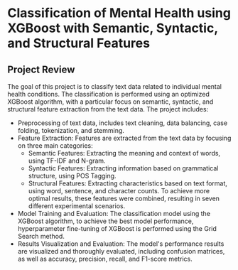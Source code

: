 # Classification of Mental Health using XGBoost with Semantic, Syntactic, and Structural Features

## Project Review

The goal of this project is to classify text data related to individual mental health conditions. The classification is performed using an optimized XGBoost algorithm, with a particular focus on semantic, syntactic, and structural feature extraction from the text data. The project includes:

* Preprocessing of text data, includes text cleaning, data balancing, case folding, tokenization, and stemming.
* Feature Extraction: Features are extracted from the text data by focusing on three main categories:
  * Semantic Features: Extracting the meaning and context of words, using TF-IDF and N-gram.
  * Syntactic Features: Extracting information based on grammatical structure, using POS Tagging.
  * Structural Features: Extracting characteristics based on text format, using word, sentence, and character counts.
To achieve more optimal results, these features were combined, resulting in seven different experimental scenarios.
* Model Training and Evaluation: The classification model using the XGBoost algorithm, to achieve the best model performance, hyperparameter fine-tuning of XGBoost is performed using the Grid Search method.
* Results Visualization and Evaluation: The model's performance results are visualized and thoroughly evaluated, including confusion matrices, as well as accuracy, precision, recall, and F1-score metrics.
